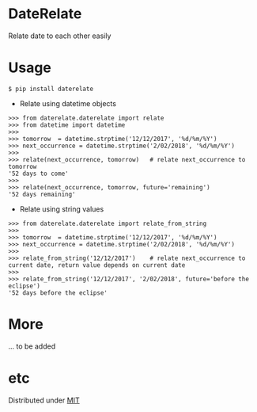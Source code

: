 # DateRelate

Relate date to each other easily

# Usage
```
$ pip install daterelate
```

+ Relate using datetime objects
```
>>> from daterelate.daterelate import relate
>>> from datetime import datetime
>>>
>>> tomorrow  = datetime.strptime('12/12/2017', '%d/%m/%Y')
>>> next_occurrence = datetime.strptime('2/02/2018', '%d/%m/%Y')
>>>
>>> relate(next_occurrence, tomorrow)	# relate next_occurrence to tomorrow
'52 days to come'
>>>
>>> relate(next_occurrence, tomorrow, future='remaining')
'52 days remaining'
```

+ Relate using string values
```
>>> from daterelate.daterelate import relate_from_string
>>>
>>> tomorrow  = datetime.strptime('12/12/2017', '%d/%m/%Y')
>>> next_occurrence = datetime.strptime('2/02/2018', '%d/%m/%Y')
>>>
>>> relate_from_string('12/12/2017')	# relate next_occurrence to current date, return value depends on current date
>>>
>>> relate_from_string('12/12/2017', '2/02/2018', future='before the eclipse')
'52 days before the eclipse'
```

# More
... to be added

# etc
Distributed under [MIT](LICENSE)
